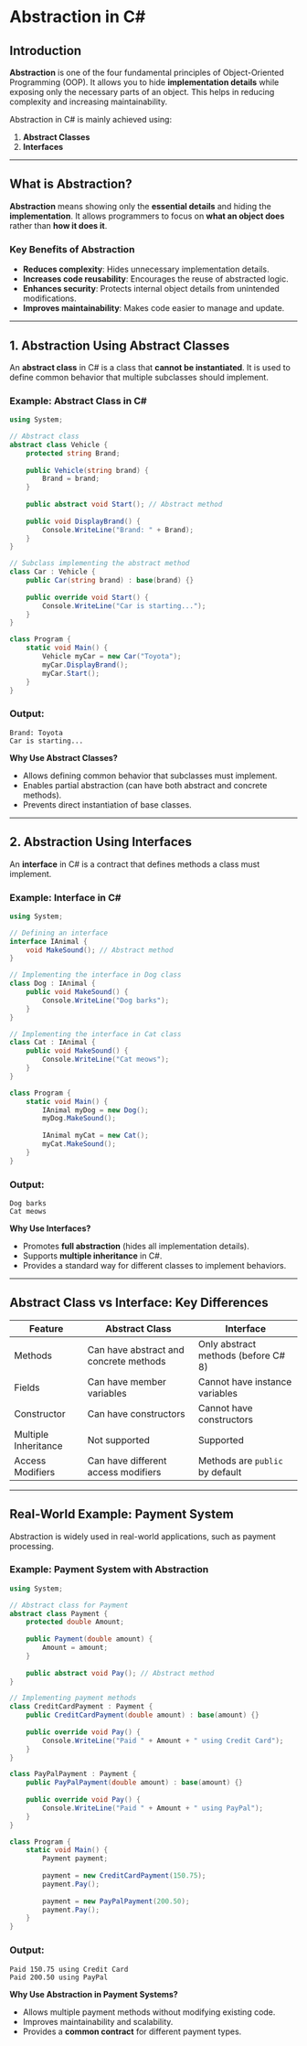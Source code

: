# Abstraction in C#

## Introduction

**Abstraction** is one of the four fundamental principles of Object-Oriented Programming (OOP). It allows you to hide **implementation details** while exposing only the necessary parts of an object. This helps in reducing complexity and increasing maintainability.

Abstraction in C# is mainly achieved using:
1. **Abstract Classes**
2. **Interfaces**

---

## **What is Abstraction?**

**Abstraction** means showing only the **essential details** and hiding the **implementation**. It allows programmers to focus on **what an object does** rather than **how it does it**.

### **Key Benefits of Abstraction**
- **Reduces complexity**: Hides unnecessary implementation details.
- **Increases code reusability**: Encourages the reuse of abstracted logic.
- **Enhances security**: Protects internal object details from unintended modifications.
- **Improves maintainability**: Makes code easier to manage and update.

---

## **1. Abstraction Using Abstract Classes**

An **abstract class** in C# is a class that **cannot be instantiated**. It is used to define common behavior that multiple subclasses should implement.

### **Example: Abstract Class in C#**

```csharp
using System;

// Abstract class
abstract class Vehicle {
    protected string Brand;
    
    public Vehicle(string brand) {
        Brand = brand;
    }
    
    public abstract void Start(); // Abstract method
    
    public void DisplayBrand() {
        Console.WriteLine("Brand: " + Brand);
    }
}

// Subclass implementing the abstract method
class Car : Vehicle {
    public Car(string brand) : base(brand) {}
    
    public override void Start() {
        Console.WriteLine("Car is starting...");
    }
}

class Program {
    static void Main() {
        Vehicle myCar = new Car("Toyota");
        myCar.DisplayBrand();
        myCar.Start();
    }
}
```

### **Output:**
```
Brand: Toyota
Car is starting...
```

**Why Use Abstract Classes?**
- Allows defining common behavior that subclasses must implement.
- Enables partial abstraction (can have both abstract and concrete methods).
- Prevents direct instantiation of base classes.

---

## **2. Abstraction Using Interfaces**

An **interface** in C# is a contract that defines methods a class must implement.

### **Example: Interface in C#**

```csharp
using System;

// Defining an interface
interface IAnimal {
    void MakeSound(); // Abstract method
}

// Implementing the interface in Dog class
class Dog : IAnimal {
    public void MakeSound() {
        Console.WriteLine("Dog barks");
    }
}

// Implementing the interface in Cat class
class Cat : IAnimal {
    public void MakeSound() {
        Console.WriteLine("Cat meows");
    }
}

class Program {
    static void Main() {
        IAnimal myDog = new Dog();
        myDog.MakeSound();
        
        IAnimal myCat = new Cat();
        myCat.MakeSound();
    }
}
```

### **Output:**
```
Dog barks
Cat meows
```

**Why Use Interfaces?**
- Promotes **full abstraction** (hides all implementation details).
- Supports **multiple inheritance** in C#.
- Provides a standard way for different classes to implement behaviors.

---

## **Abstract Class vs Interface: Key Differences**

| Feature | Abstract Class | Interface |
|---------|---------------|-----------|
| Methods | Can have abstract and concrete methods | Only abstract methods (before C# 8) |
| Fields | Can have member variables | Cannot have instance variables |
| Constructor | Can have constructors | Cannot have constructors |
| Multiple Inheritance | Not supported | Supported |
| Access Modifiers | Can have different access modifiers | Methods are `public` by default |

---

## **Real-World Example: Payment System**

Abstraction is widely used in real-world applications, such as payment processing.

### **Example: Payment System with Abstraction**

```csharp
using System;

// Abstract class for Payment
abstract class Payment {
    protected double Amount;
    
    public Payment(double amount) {
        Amount = amount;
    }
    
    public abstract void Pay(); // Abstract method
}

// Implementing payment methods
class CreditCardPayment : Payment {
    public CreditCardPayment(double amount) : base(amount) {}
    
    public override void Pay() {
        Console.WriteLine("Paid " + Amount + " using Credit Card");
    }
}

class PayPalPayment : Payment {
    public PayPalPayment(double amount) : base(amount) {}
    
    public override void Pay() {
        Console.WriteLine("Paid " + Amount + " using PayPal");
    }
}

class Program {
    static void Main() {
        Payment payment;
        
        payment = new CreditCardPayment(150.75);
        payment.Pay();
        
        payment = new PayPalPayment(200.50);
        payment.Pay();
    }
}
```

### **Output:**
```
Paid 150.75 using Credit Card
Paid 200.50 using PayPal
```

**Why Use Abstraction in Payment Systems?**
- Allows multiple payment methods without modifying existing code.
- Improves maintainability and scalability.
- Provides a **common contract** for different payment types.
